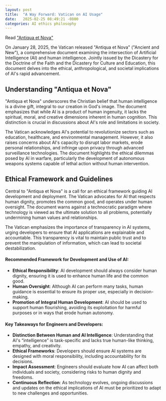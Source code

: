 ```yaml
---
layout: post
title:  "A Way Forward: Vatican on AI Usage"
date:   2025-02-25 08:49:21 -0800
categories: AI ethics philosophy 
---
```

Read ["Antiqua et Nova"](https://www.vatican.va/roman_curia/congregations/cfaith/documents/rc_ddf_doc_20250128_antiqua-et-nova_en.html)

On January 28, 2025, the Vatican released "Antiqua et Nova" ("Ancient and New"), a comprehensive document examining the intersection of Artificial Intelligence (AI) and human intelligence. Jointly issued by the Dicastery for the Doctrine of the Faith and the Dicastery for Culture and Education, this document delves into the ethical, anthropological, and societal implications of AI's rapid advancement.

## Understanding "Antiqua et Nova"

"Antiqua et Nova" underscores the Christian belief that human intelligence is a divine gift, integral to our creation in God's image. The document emphasizes that while AI is a product of human ingenuity, it lacks the spiritual, moral, and creative dimensions inherent in human cognition. This distinction is crucial in discussions about AI's role and limitations in society.

The Vatican acknowledges AI's potential to revolutionize sectors such as education, healthcare, and environmental management. However, it also raises concerns about AI's capacity to disrupt labor markets, erode personal relationships, and infringe upon privacy through advanced surveillance technologies. The document highlights the ethical dilemmas posed by AI in warfare, particularly the development of autonomous weapons systems capable of lethal action without human intervention.

## Ethical Framework and Guidelines

Central to "Antiqua et Nova" is a call for an ethical framework guiding AI development and deployment. The Vatican advocates for AI that respects human dignity, promotes the common good, and operates under human oversight. The document warns against a technocratic paradigm where technology is viewed as the ultimate solution to all problems, potentially undermining human values and relationships.

The Vatican emphasizes the importance of transparency in AI systems, urging developers to ensure that AI applications are explainable and accountable. This transparency is vital to maintain public trust and to prevent the manipulation of information, which can lead to societal destabilization.

#### Recommended Framework for Development and Use of AI:
- **Ethical Responsibility**: AI development should always consider human dignity, ensuring it is used to enhance human life and the common good.
- **Human Oversight**: Although AI can perform many tasks, human guidance is essential to ensure its proper use, especially in decision-making.
- **Promotion of Integral Human Development**: AI should be used to support human flourishing, avoiding its exploitation for harmful purposes or in ways that erode human autonomy.

#### Key Takeaways for Engineers and Developers:
- **Distinction Between Human and AI Intelligence**: Understanding that AI's “intelligence” is task-specific and lacks true human-like thinking, empathy, and creativity.
- **Ethical Frameworks**: Developers should ensure AI systems are designed with moral responsibility, including accountability for its decisions.
- **Impact Assessment**: Engineers should evaluate how AI can affect both individuals and society, considering risks to human dignity and freedoms.
- **Continuous Reflection**: As technology evolves, ongoing discussions and updates on the ethical implications of AI must be prioritized to adapt to new challenges and opportunities.